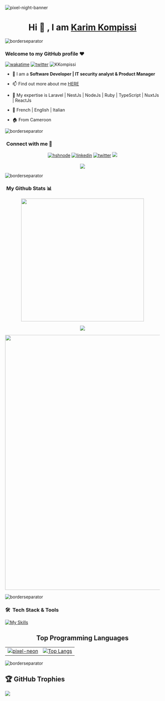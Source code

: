 <!--p align="center"><img src="https://raw.githubusercontent.com/KevinPatel04/KevinPatel04/master/header.png"></p-->
![pixel-night-banner](https://github.com/Ctoic/Ctoic/assets/90936436/fab74104-e85f-44fe-aa92-9eb7aba51e30)

<h1 align="center">Hi 🤗 , I am  <a href="https://karimdev.network/" target="_blank">Karim Kompissi</a>  </h1>

![borderseparator](https://github.com/Ctoic/Ctoic/assets/90936436/b0885c98-6e49-4365-93f1-fd2fcaed194c)

<!--- New section --->
### Welcome to my GitHub profile ❤️
[![wakatime](https://wakatime.com/badge/user/dcb2b190-10a0-49e0-980e-6f3e94c03ddb.svg)](https://wakatime.com/@dcb2b190-10a0-49e0-980e-6f3e94c03ddb)
[![twitter](https://img.shields.io/twitter/follow/KKompissi?label=followers&logo=twitter&color=%23007ec6&style=plastic)](https://twitter.com/KKompissi) <img src="https://komarev.com/ghpvc/?username=KKompissi7&label=Profile%20views&color=0e75b6&style=flat" alt="KKompissi" /> 
<br>

- 🌴 I am a <b>Software Developer | IT security analyst & Product Manager</b>
- 📫 Find out more about me <a href="https://karimdev.network/" target="_blank">HERE</a>
- 🌱 My expertise is Laravel | NestJs | NodeJs | Ruby | TypeScript | NuxtJs | ReactJs
- 📝 French | English | Italian
- 🏠 From Cameroon

  <!--h3 align="center"> <img src="https://www.mygo.ge/uploads/blog/1584023795.jpg" width="350px" height="200px" />
  <br />

  <br/> 
    
   [![Typing SVG](https://readme-typing-svg.herokuapp.com?color=%2336BCF7&center=true&vCenter=true&width=1000&lines=Hi+there+👋,+I+am+Karim+Kompissi;+Welcome+to+My+Profile!;Always+learning+new+things;I+will+develop+myself+in+the+field+of+IT+for+life;+I+value+teamwork+very+much;)](https://github.com/karimalik/)
   <br /-->

![borderseparator](https://github.com/Ctoic/Ctoic/assets/90936436/b0885c98-6e49-4365-93f1-fd2fcaed194c)

   <!--- New section --->
### &nbsp;Connect with me 🤭

<p align="center">
<a href="https://karimdev.hashnode.dev/"><img src=https://img.shields.io/badge/hashnode-%2300acee.svg?color=2962FF&style=for-the-badge&logo=hashnode&logoColor=white alt=hshnode style="margin-bottom: 5px;" /></a>
<a href="https://www.linkedin.com/in/karim-kompissi-1a5bb4285/"><img src=https://img.shields.io/badge/linkedin-%2300acee.svg?color=405DE6&style=for-the-badge&logo=linkedin&logoColor=white alt=linkedin style="margin-bottom: 5px;" /></a>
<!-- <a href="https://twitter.com/KKompissi"><img src=https://img.shields.io/badge/twitter-%2300acee.svg?color=405DE6&style=for-the-badge&logo=twitter&logoColor=white alt=twitter style="margin-bottom: 5px;" /></a> -->
<a href="https://twitter.com/KKompissi"><img src=https://img.shields.io/twitter/follow/kkompissi?label=Follow&style=social alt=twitter style="margin-bottom: 5px;" /></a>
<a href="karimkompissi@gmail.com"><img src="https://img.shields.io/badge/-karimkompissi@gmail.com-D14836?style=for-the-badge&logo=Gmail&logoColor=white"/></a>

<div align="center">
  <img src="https://profile-counter.glitch.me/karimalik/count.svg?" />
</div>


![borderseparator](https://github.com/Ctoic/Ctoic/assets/90936436/b0885c98-6e49-4365-93f1-fd2fcaed194c)


### &nbsp;My Github Stats 📊

<!--p align="center"><img src="https://github-readme-stats.vercel.app/api/top-langs/?username=karimalik&layout=compact&hide=TSQL&theme=chartreuse-dark"></p-->
<p align="center" ><img src="https://github-readme-stats.vercel.app/api?username=karimalik&count_private=true&show_icons=true&&theme=chartreuse-dark&include_all_commits=true" width="400"></p> 
<p align="center" ><img src="https://github-readme-streak-stats.herokuapp.com?user=karimalik&theme=chartreuse-dark"></p>
<p align="center" ><img width="830" src="https://github-readme-activity-graph.vercel.app/graph?username=karimalik&bg_color=21232a&color=a8eeff&line=61dafb&point=f0fcff&area=true&hide_border=false" /></p>


![borderseparator](https://github.com/Ctoic/Ctoic/assets/90936436/b0885c98-6e49-4365-93f1-fd2fcaed194c)


<!--- New section --->
### 🛠 &nbsp;Tech Stack & Tools

[![My Skills](https://skillicons.dev/icons?i=py,c,html,css,javascript,bash,bootstrap,figma,github,linux,neovim,vscode,php,laravel,mongodb,nestjs,nodejs,react,ruby,ts,vercel,prisma,postgres,postman,nuxtjs,mysql,git,gitlab,flutter,dart,discord,express,wordpress,vue,sequelize,nextjs,&theme=dark&perline=12)](https://skillicons.dev)

<div align="center">
  <table>
    <tr>
      <h2>Top Programming Languages</h2>
      <td align="center">
        <a href="https://github.com/Ctoic/Ctoic/assets/90936436/8f9b03ab-7642-48d9-a75e-f2f3778dd4da">
          <img src="https://github.com/Ctoic/Ctoic/assets/90936436/8f9b03ab-7642-48d9-a75e-f2f3778dd4da" alt="pixel-neon" />
        </a>
      </td>
      <td align="center">
        <a href="https://github.com/ctoic/github-readme-stats">
          <img src="https://github-readme-stats.vercel.app/api/top-langs/?username=karimalik&layout=compact&hide=TSQL&theme=chartreuse-dark" alt="Top Langs" />
        </a>
      </td>
    </tr>
  </table>
</div>

<!--https://github-readme-stats.vercel.app/api/top-langs/?username=karimalik&layout=compact&bg_color=00000000-->


![borderseparator](https://github.com/Ctoic/Ctoic/assets/90936436/b0885c98-6e49-4365-93f1-fd2fcaed194c)

## 🏆 GitHub Trophies
![](https://github-profile-trophy.vercel.app/?username=karimalik&theme=radical&no-frame=false&no-bg=true&margin-w=4)
